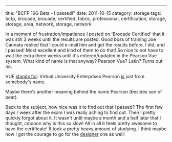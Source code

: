 ---
title: "BCFP 16G Beta - I passed!"
date: 2011-10-15
category: storage
tags: bcfp, brocade, brocade, certified, fabric, professional, certification, storage, storage, area, network, storage, network

In a moment of frustration/impatience I posted on 'Brocade Certified' that it was still 3 weeks until the results are posted. Good boss of training Joe Cannata replied that I could e-mail him and get the results before. I did, and I passed! Most excellent and kind of them to do that! So nice to not have to wait the extra three weeks until it's entered/updated in the Pearson Vue system. What kind of name is that anyway? Pearson Vue? Latin? Turns out no.

VUE [stands for](http://www.pearsonvue.com/about/history/ "source"): Virtual University Enterprises Pearson [is](http://www.pearson.com/about-us/our-history/ "source2") just from somebody's name.

Maybe there's another meaning behind the name Pearson (besides son of pear).

Back to the subject, how nice was it to find out that I passed? The first few days / week after the exam I was really aching to find out. Then I pretty quickly forgot about it. It wasn't until maybe a month and a half later that I thought, cmooon why is this so slow! All in all it feels pretty awesome to have the certificate! It took a pretty heavy amount of studying. I think maybe now I got the courage to go for the [designer](http://www.brocade.com/education/certification-accreditation/certified-fabric-designer/index.page "on brocade.com") one as well!
